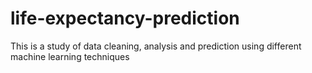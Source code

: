 # life-expectancy-prediction
This is a study of data cleaning, analysis and prediction using different machine learning techniques
